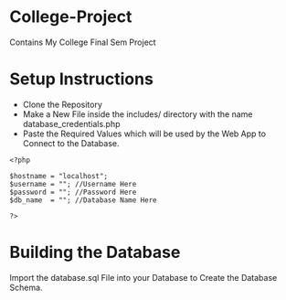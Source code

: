 # College-Project
Contains My College Final Sem Project

# Setup Instructions
- Clone the Repository
- Make a New File inside the includes/ directory with the name database_credentials.php
- Paste the Required Values which will be used by the Web App to Connect to the Database.
```
<?php

$hostname = "localhost";
$username = ""; //Username Here
$password = ""; //Password Here
$db_name  = ""; //Database Name Here

?>

```

# Building the Database
Import the database.sql File into your Database to Create the Database Schema.
